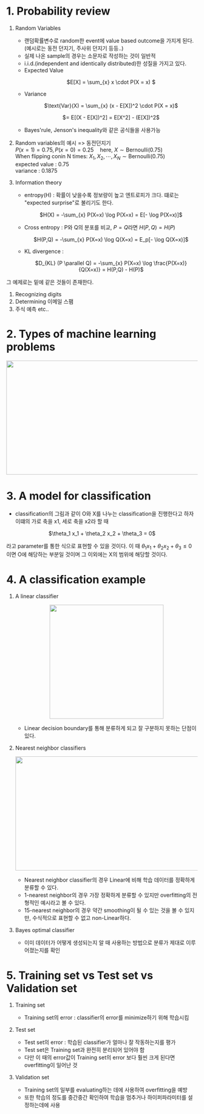 # 1. Probability review

1. Random Variables

   - 랜덤확률변수로 random한 event에 value based outcome을 가지게 된다.
     (예시로는 동전 던지기, 주사위 던지기 등등..)
   - 실제 나온 sample의 경우는 소문자로 작성하는 것이 일반적
   - i.i.d.(independent and identically distributed)한 성질을 가지고 있다.
   - Expected Value
     <p align="center">$E[X] = \sum_{x} x \cdot P(X = x) $</p>
   - Variance
     <p align="center">$\text{Var}(X) = \sum_{x} (x - E[X])^2 \cdot P(X = x)$</p>
     <p align="center">$= E[(X - E[X])^2] = E[X^2] - (E[X])^2$</p>
   - Bayes'rule, Jenson's inequality와 같은 공식들을 사용가능

2. Random variables의 예시 => 동전던지기 <br/>
 $P(x=1)=0.75, P(x=0)=0.25 \quad \text{here, } X \sim \text{Bernoulli}(0.75)$  <br/>
 When flipping conin N times: $X_1,X_2, \cdots, X_N \sim \text{Bernoulli}(0.75)$<br/>
 expected value : 0.75<br/>
 variance : 0.1875

3. Information theory
   - entropy(H) : 확률이 낮을수록 정보량이 높고 엔트로피가 크다. 떄로는 "expected surprise"로 불리기도 한다.
     <p align="center">$H(X) = -\sum_{x} P(X=x) \log P(X=x) = E[- \log P(X=x)]$</p>
   - Cross entropy : P와 Q의 분포를 비교, $P=Q$라면 $H(P,Q)=H(P)$
     <p align="center">$H(P,Q) = -\sum_{x} P(X=x) \log Q(X=x) = E_p[- \log Q(X=x)]$</p>
   - KL divergence :
     <p align="center">$D_{KL} (P \parallel Q) = -\sum_{x} P(X=x) \log \frac{P(X=x)}{Q(X=x)} = H(P,Q) - H(P)$</p>


그 예제로는 밑에 같은 것들이 존재한다.
1. Recognizing digits
2. Determining 이메일 스팸
3. 주식 예측 etc..
   
# 2. Types of machine learning problems

<p align="center"><img src="https://github.com/junofficial/CS189_note/assets/124868359/c2399e29-3207-4c91-8eff-b38d95781946" width="600" height="300"/></p>

# 3. A model for classification

- classification의 그림과 같이 O와 X를 나누는 classification을 진행한다고 하자 이떄의 가로 축을 x1, 세로 축을 x2라 할 때

<p align="center">$\theta_1 x_1 + \theta_2 x_2 + \theta_3 = 0$</p>

라고 parameter를 통한 식으로 표현할 수 있을 것이다. 이 때 $\theta_1 x_1 + \theta_2 x_2 + \theta_3 \le 0$ 이면 O에 해당하는 부분일 것이며 그 이외에는 X의 범위에 해당할 것이다.

# 4. A classification example

1. A linear classifier
  
   <p align="center"><img src="https://github.com/junofficial/mppi_RobotArm/assets/124868359/c69f6ed6-a2e2-4c81-9d23-bb8f6e9d1ad4" width="300" height="300"/></p>
   
   - Linear decision boundary를 통해 분류하게 되고 잘 구분하지 못하는 단점이 있다.

2. Nearest neighbor classifiers

   <p align="center"><img src="https://github.com/junofficial/mppi_RobotArm/assets/124868359/8aeb1cf3-e6ab-47d1-9b8c-3c4911e0dfe7" width="600" height="300"/></p>

   - Nearest neighbor classifier의 경우 Linear에 비해 학습 데이터를 정확하게 분류할 수 있다.
   - 1-nearest neighbor의 경우 가장 정확하게 분류할 수 있지만 overfitting의 전형적인 예시라고 볼 수 있다.
   - 15-nearest neighbor의 경우 약간 smoothing이 될 수 있는 것을 볼 수 있지만, 수식적으로 표현할 수 없고 non-Linear하다.
  
3. Bayes optimal classifier

   - 이미 데이터가 어떻게 생성되는지 알 때 사용하는 방법으로 분류가 제대로 이루어졌는지를 확인

# 5. Training set vs Test set vs Validation set

1. Training set
     
   - Training set의 error : classifier의 error를 minimize하기 위해 학습시킴

2. Test set

   - Test set의 error : 학습된 classifier가 얼마나 잘 작동하는지를 평가
   - Test set은 Training set과 완전히 분리되어 있어야 함
   - 다만 이 때의 error값이 Training set의 error 보다 훨씬 크게 된다면 overfitting이 일어난 것
  
3. Validation set

   - Training set의 일부를 evaluating하는 데에 사용하여 overfitting을 예방
   - 또한 학습의 정도를 중간중간 확인하여 학습을 멈추거나 하이퍼파라미터를 설정하는데에 사용
